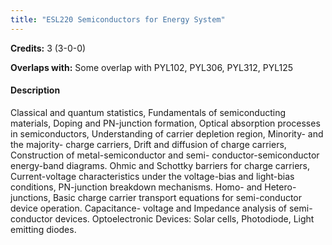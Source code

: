 ```yaml
---
title: "ESL220 Semiconductors for Energy System"
---
```

**Credits:** 3 (3-0-0)

**Overlaps with:** Some overlap with PYL102, PYL306, PYL312, PYL125

#### Description
Classical and quantum statistics, Fundamentals of semiconducting materials, Doping and PN-junction formation, Optical absorption processes in semiconductors, Understanding of carrier depletion region, Minority- and the majority- charge carriers, Drift and diffusion of charge carriers, Construction of metal-semiconductor and semi- conductor-semiconductor energy-band diagrams. Ohmic and Schottky barriers for charge carriers, Current-voltage characteristics under the voltage-bias and light-bias conditions, PN-junction breakdown mechanisms. Homo- and Hetero-junctions, Basic charge carrier transport equations for semi-conductor device operation. Capacitance- voltage and Impedance analysis of semi-conductor devices. Optoelectronic Devices: Solar cells, Photodiode, Light emitting diodes.